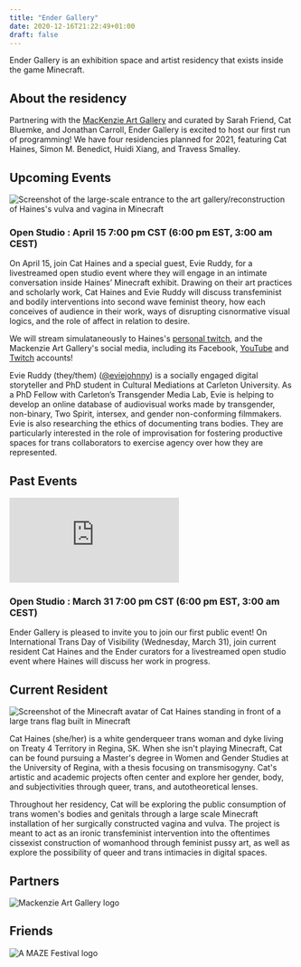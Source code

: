 ```yaml
---
title: "Ender Gallery"
date: 2020-12-16T21:22:49+01:00
draft: false
---
```


Ender Gallery is an exhibition space and artist residency that exists inside the game Minecraft. 


## About the residency

Partnering with the [MacKenzie Art Gallery](https://mackenzie.art/) and curated by Sarah Friend, Cat Bluemke, and Jonathan Carroll, Ender Gallery is excited to host our first run of programming! We have four residencies planned for 2021, featuring Cat Haines, Simon M. Benedict, Huidi Xiang, and Travess Smalley.

## Upcoming Events

<img src="/Cat_Haines_Pussy_Entrance.png" alt="Screenshot of the large-scale entrance to the art gallery/reconstruction of Haines's vulva and vagina in Minecraft" class="full">

### Open Studio : April 15 7:00 pm CST (6:00 pm EST, 3:00 am CEST)

On April 15, join Cat Haines and a special guest, Evie Ruddy, for a livestreamed open studio event where they will engage in an intimate conversation inside Haines’ Minecraft exhibit. Drawing on their art practices and scholarly work, Cat Haines and Evie Ruddy will discuss transfeminist and bodily interventions into second wave feminist theory, how each conceives of audience in their work, ways of disrupting cisnormative visual logics, and the role of affect in relation to desire. 

We will stream simulataneously to Haines's [personal twitch](twitch.tv/cat_moondyke), and the Mackenzie Art Gallery's social media, including its Facebook, [YouTube](https://www.youtube.com/channel/UCm4xcsr3OMSuCxkdXRi0vZQ) and [Twitch](https://www.twitch.tv/mackenzieartgallery) accounts!

Evie Ruddy (they/them) ([@eviejohnny](https://twitter.com/eviejohnny)) is a socially engaged digital storyteller and PhD student in Cultural Mediations at Carleton University. As a PhD Fellow with Carleton’s Transgender Media Lab, Evie is helping to develop an online database of audiovisual works made by transgender, non-binary, Two Spirit, intersex, and gender non-conforming filmmakers. Evie is also researching the ethics of documenting trans bodies. They are particularly interested in the role of improvisation for fostering productive spaces for trans collaborators to exercise agency over how they are represented.

## Past Events

<iframe class="full video" src="https://www.youtube.com/embed/MQGTgV6xWRI" title="YouTube video player" frameborder="0" allow="accelerometer; autoplay; clipboard-write; encrypted-media; gyroscope; picture-in-picture" allowfullscreen></iframe>

### Open Studio : March 31 7:00 pm CST (6:00 pm EST, 3:00 am CEST)

Ender Gallery is pleased to invite you to join our first public event! On International Trans Day of Visibility (Wednesday, March 31), join current resident Cat Haines and the Ender curators for a livestreamed open studio event where Haines will discuss her work in progress. 

## Current Resident

<img src="/Cat_Haines_Trans_Flag.png" alt="Screenshot of the Minecraft avatar of Cat Haines standing in front of a large trans flag built in Minecraft" class="full">

Cat Haines (she/her) is a white genderqueer trans woman and dyke living on Treaty 4 Territory in Regina, SK. When she isn't playing Minecraft, Cat can be found pursuing a Master's degree in Women and Gender Studies at the University of Regina, with a thesis focusing on transmisogyny. Cat's artistic and academic projects often center and explore her gender, body, and subjectivities through queer, trans, and autotheoretical lenses.

Throughout her residency, Cat will be exploring the public consumption of trans women's bodies and genitals through a large scale Minecraft installation of her surgically constructed vagina and vulva. The project is meant to act as an ironic transfeminist intervention into the oftentimes cissexist construction of womanhood through feminist pussy art, as well as explore the possibility of queer and trans intimacies in digital spaces.

## Partners

<img src="/MAG_Logo.png" alt="Mackenzie Art Gallery logo" class="partner">

## Friends

<img src="/invert_AMAZE.png" alt="A MAZE Festival logo" class="friend">
